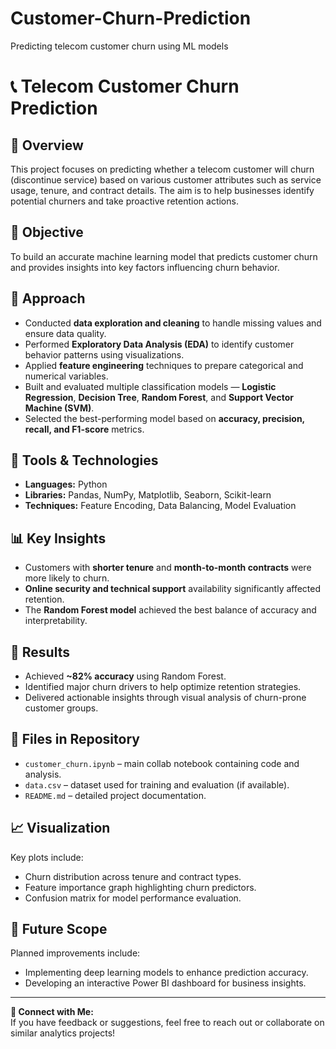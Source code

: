 # Customer-Churn-Prediction
Predicting telecom customer churn using ML models

# 📞 Telecom Customer Churn Prediction

## 📘 Overview
This project focuses on predicting whether a telecom customer will churn (discontinue service) based on various customer attributes such as service usage, tenure, and contract details. The aim is to help businesses identify potential churners and take proactive retention actions.

## 🎯 Objective
To build an accurate machine learning model that predicts customer churn and provides insights into key factors influencing churn behavior.

## 🧠 Approach
- Conducted **data exploration and cleaning** to handle missing values and ensure data quality.  
- Performed **Exploratory Data Analysis (EDA)** to identify customer behavior patterns using visualizations.  
- Applied **feature engineering** techniques to prepare categorical and numerical variables.  
- Built and evaluated multiple classification models — **Logistic Regression**, **Decision Tree**, **Random Forest**, and **Support Vector Machine (SVM)**.  
- Selected the best-performing model based on **accuracy, precision, recall, and F1-score** metrics.

## 🧰 Tools & Technologies
- **Languages:** Python  
- **Libraries:** Pandas, NumPy, Matplotlib, Seaborn, Scikit-learn  
- **Techniques:** Feature Encoding, Data Balancing, Model Evaluation  

## 📊 Key Insights
- Customers with **shorter tenure** and **month-to-month contracts** were more likely to churn.  
- **Online security and technical support** availability significantly affected retention.  
- The **Random Forest model** achieved the best balance of accuracy and interpretability.

## 🚀 Results
- Achieved **~82% accuracy** using Random Forest.  
- Identified major churn drivers to help optimize retention strategies.  
- Delivered actionable insights through visual analysis of churn-prone customer groups.

## 📂 Files in Repository
- `customer_churn.ipynb` – main collab notebook containing code and analysis.  
- `data.csv` – dataset used for training and evaluation (if available).  
- `README.md` – detailed project documentation.  

## 📈 Visualization
Key plots include:
- Churn distribution across tenure and contract types.  
- Feature importance graph highlighting churn predictors.  
- Confusion matrix for model performance evaluation.  

## 🧩 Future Scope
Planned improvements include:
- Implementing deep learning models to enhance prediction accuracy.  
- Developing an interactive Power BI dashboard for business insights.  

---

**🔗 Connect with Me:**  
If you have feedback or suggestions, feel free to reach out or collaborate on similar analytics projects!
